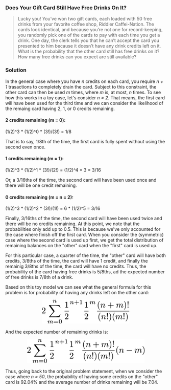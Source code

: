 ### Does Your Gift Card Still Have Free Drinks On It? 

> Lucky you! You’ve won two gift cards, each loaded with 50 free drinks from your favorite coffee shop, Riddler Caffei-Nation. The cards look identical, and because you’re not one for record-keeping, you randomly pick one of the cards to pay with each time you get a drink. One day, the clerk tells you that he can’t accept the card you presented to him because it doesn’t have any drink credits left on it. What is the probability that the other card still has free drinks on it? How many free drinks can you expect are still available?

### Solution

In the general case where you have *n* credits on each card, you require *n + 1* trasactions to completely drain the card. Subject to this constraint, the other card can then be used *m* times, where *m* is, at most, *n* times. To see how this works in a toy case, let's consider *n = 2*. That means, the first card will have been used for the third time and we can consider the likelihood of the remaing card having 2, 1, or 0 credits remaining.

#### 2 credits remaining (m = 0):

(1/2)^3 * (1/2)^0 * (3!)/(3!) = 1/8

That is to say, 1/8th of the time, the first card is fully spent without using the second even once.

#### 1 credits remaining (m = 1):

(1/2)^3 * (1/2)^1 * (3!)/(2!) = (1/2)^4 * 3 = 3/16

Or, a 3/16ths of the time, the second card will have been used once and there will be one credit remaining.

#### 0 credits remaining (m = n = 2):

(1/2)^3 * (1/2)^2 * (3!)/(1!) = 6 * (1/2)^5 = 3/16

Finally, 3/16ths of the time, the second card will have been used twice and there will be no credits remaining. At this point, we note that the probabilities only add up to 0.5. This is because we've only accounted for the case where finish off the first card. When you consider the (symmetric) case where the second card is used up first, we get the total distribution of remaining balances on the "other" card when the "first" card is used up.

For this particular case, a quarter of the time, the "other" card will have both credits, 3/8ths of the time, the card will have 1 credit, and finally the remainig 3/8ths of the time, the card will have no credits. Thus, the probability of the card having free drinks is 5/8ths, ad the expected number of free drinks is 7/8th of a drink.

Based on this toy model we can see what the general formula for this problem is for probability of having any drinks left on the other card:

<p align="center">
<img src="https://github.com/adityaradhakrishnan/Riddler-Attempts/blob/master/2019-04-05/Nonzero-Probability.png" alt="Probability of having any remaining drinks" height="75"/>
</p>

And the expected number of remaining drinks is:

<p align="center">
<img src="https://github.com/adityaradhakrishnan/Riddler-Attempts/blob/master/2019-04-05/Expected-Total.png" alt="Expected total of remaining drinks" height="75"/>
 </p>
 
Thus, going back to the original problem statement, when we consider the case where *n = 50*, the probability of having some credits on the "other" card is 92.04% and the average number of drinks remaining will be 7.04.

